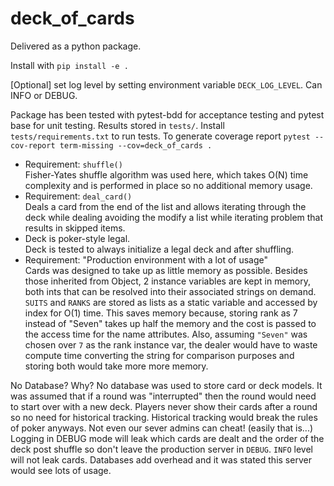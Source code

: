 # deck_of_cards

Delivered as a python package. 

Install with `pip install -e .`

[Optional] set log level by setting environment variable `DECK_LOG_LEVEL`. Can INFO or DEBUG.

Package has been tested with pytest-bdd for acceptance testing and pytest base for unit testing. Results stored in `tests/`. Install `tests/requirements.txt` to run tests.
To generate coverage report `pytest --cov-report term-missing --cov=deck_of_cards .`

- Requirement: `shuffle()`  
Fisher-Yates shuffle algorithm was used here, which takes O(N) time complexity and is performed in place so no additional memory usage. 
- Requirement: `deal_card()`  
Deals a card from the end of the list and allows iterating through the deck while dealing avoiding the modify a list while iterating problem that results in skipped items. 
- Deck is poker-style legal.  
Deck is tested to always initialize a legal deck and after shuffling. 
- Requirement: "Production environment with a lot of usage"  
Cards was designed to take up as little memory as possible. Besides those inherited from Object, 2 instance variables are kept in memory, both ints that can be resolved into their associated strings on demand. `SUITS` and `RANKS` are stored as lists as a static variable and accessed by index for O(1) time. This saves memory because, storing rank as 7 instead of "Seven" takes up half the memory and the cost is passed to the access time for the name attributes. Also, assuming `"Seven"` was chosen over `7` as the rank instance var, the dealer would have to waste compute time converting the string for comparison purposes and storing both would take more more memory. 

No Database? Why?
No database was used to store card or deck models. It was assumed that if a round was "interrupted" then the round would need to start over with a new deck. Players never show their cards after a round so no need for historical tracking. Historical tracking would break the rules of poker anyways. Not even our sever admins can cheat! (easily that is...) Logging in DEBUG mode will leak which cards are dealt and the order of the deck post shuffle so don't leave the production server in `DEBUG`. `INFO` level will not leak cards.
Databases add overhead and it was stated this server would see lots of usage. 